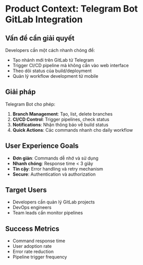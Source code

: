 # Product Context: Telegram Bot GitLab Integration

## Vấn đề cần giải quyết

Developers cần một cách nhanh chóng để:

- Tạo nhánh mới trên GitLab từ Telegram
- Trigger CI/CD pipeline mà không cần vào web interface
- Theo dõi status của build/deployment
- Quản lý workflow development từ mobile

## Giải pháp

Telegram Bot cho phép:

1. **Branch Management**: Tạo, list, delete branches
2. **CI/CD Control**: Trigger pipelines, check status
3. **Notifications**: Nhận thông báo về build status
4. **Quick Actions**: Các commands nhanh cho daily workflow

## User Experience Goals

- **Đơn giản**: Commands dễ nhớ và sử dụng
- **Nhanh chóng**: Response time < 3 giây
- **Tin cậy**: Error handling và retry mechanism
- **Secure**: Authentication và authorization

## Target Users

- Developers cần quản lý GitLab projects
- DevOps engineers
- Team leads cần monitor pipelines

## Success Metrics

- Command response time
- User adoption rate
- Error rate reduction
- Pipeline trigger frequency
